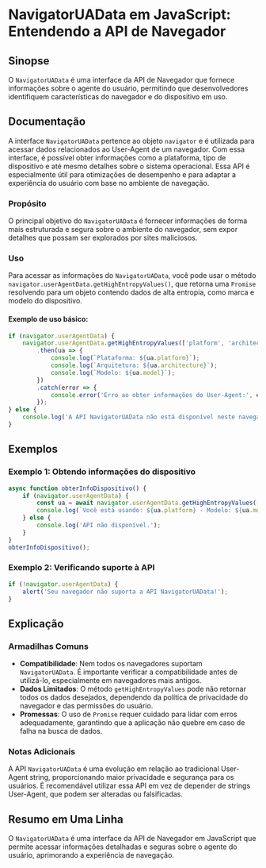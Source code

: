 <!--
Meta Description: # NavigatorUAData em JavaScript: Entendendo a API de Navegador ## Sinopse O `NavigatorUAData` é uma interface da API de Navegador que fornece informaç...
Meta Keywords: navigatoruadata, api, navegador, que, informações
-->

# NavigatorUAData em JavaScript: Entendendo a API de Navegador

## Sinopse
O `NavigatorUAData` é uma interface da API de Navegador que fornece informações sobre o agente do usuário, permitindo que desenvolvedores identifiquem características do navegador e do dispositivo em uso.

## Documentação
A interface `NavigatorUAData` pertence ao objeto `navigator` e é utilizada para acessar dados relacionados ao User-Agent de um navegador. Com essa interface, é possível obter informações como a plataforma, tipo de dispositivo e até mesmo detalhes sobre o sistema operacional. Essa API é especialmente útil para otimizações de desempenho e para adaptar a experiência do usuário com base no ambiente de navegação.

### Propósito
O principal objetivo do `NavigatorUAData` é fornecer informações de forma mais estruturada e segura sobre o ambiente do navegador, sem expor detalhes que possam ser explorados por sites maliciosos.

### Uso
Para acessar as informações do `NavigatorUAData`, você pode usar o método `navigator.userAgentData.getHighEntropyValues()`, que retorna uma `Promise` resolvendo para um objeto contendo dados de alta entropia, como marca e modelo do dispositivo.

#### Exemplo de uso básico:

```javascript
if (navigator.userAgentData) {
    navigator.userAgentData.getHighEntropyValues(['platform', 'architecture', 'model'])
        .then(ua => {
            console.log(`Plataforma: ${ua.platform}`);
            console.log(`Arquitetura: ${ua.architecture}`);
            console.log(`Modelo: ${ua.model}`);
        })
        .catch(error => {
            console.error('Erro ao obter informações do User-Agent:', error);
        });
} else {
    console.log('A API NavigatorUAData não está disponível neste navegador.');
}
```

## Exemplos
### Exemplo 1: Obtendo informações do dispositivo
```javascript
async function obterInfoDispositivo() {
    if (navigator.userAgentData) {
        const ua = await navigator.userAgentData.getHighEntropyValues(['platform', 'model']);
        console.log(`Você está usando: ${ua.platform} - Modelo: ${ua.model}`);
    } else {
        console.log('API não disponível.');
    }
}
obterInfoDispositivo();
```

### Exemplo 2: Verificando suporte à API
```javascript
if (!navigator.userAgentData) {
    alert('Seu navegador não suporta a API NavigatorUAData!');
}
```

## Explicação
### Armadilhas Comuns
- **Compatibilidade**: Nem todos os navegadores suportam `NavigatorUAData`. É importante verificar a compatibilidade antes de utilizá-lo, especialmente em navegadores mais antigos.
- **Dados Limitados**: O método `getHighEntropyValues` pode não retornar todos os dados desejados, dependendo da política de privacidade do navegador e das permissões do usuário.
- **Promessas**: O uso de `Promise` requer cuidado para lidar com erros adequadamente, garantindo que a aplicação não quebre em caso de falha na busca de dados.

### Notas Adicionais
A API `NavigatorUAData` é uma evolução em relação ao tradicional User-Agent string, proporcionando maior privacidade e segurança para os usuários. É recomendável utilizar essa API em vez de depender de strings User-Agent, que podem ser alteradas ou falsificadas.

## Resumo em Uma Linha
O `NavigatorUAData` é uma interface da API de Navegador em JavaScript que permite acessar informações detalhadas e seguras sobre o agente do usuário, aprimorando a experiência de navegação.